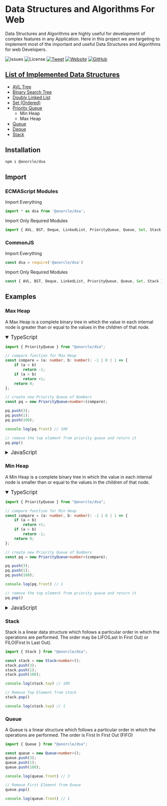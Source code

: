 # Data Structures and Algorithms For Web

Data Structures and Algorithms are highly useful for development
of complex features in any Application. Here in this project we
are targeting to implement most of the important and useful Data
Structures and Algorithms for web Developers.

![issues](https://img.shields.io/github/issues/anorcle/dsa)
![License](https://img.shields.io/github/license/anorcle/dsa)
[![Tweet](https://img.shields.io/twitter/url?style=social&url=https%3A%2F%2Fgithub.com%2Fanorcle%2Fdsa)](https://twitter.com/intent/tweet?text=Data+Structures+and+Algorithms+for+Web+😉:&url=https%3A%2F%2Fgithub.com%2Fanorcle%2Fdsa)
[![Website](https://img.shields.io/website?url=https%3A%2F%2Fanorcle.github.io%2Fdsa%2F)](https://anorcle.github.io/dsa/)
[![GitHub](https://img.shields.io/github/stars/anorcle/dsa?style=social)](https://github.com/anorcle/dsa/)

## [List of Implemented Data Structures](https://anorcle.github.io/dsa/modules.html)
- [AVL Tree](https://anorcle.github.io/dsa/classes/AVL.html)
- [Binary Search Tree](https://anorcle.github.io/dsa/classes/BST.html)
- [Doubly Linked List](https://anorcle.github.io/dsa/classes/LinkedList.html)
- [Set (Ordered)](https://anorcle.github.io/dsa/classes/Set.html)
- [Priority Queue](https://anorcle.github.io/dsa/classes/PriorityQueue.html)
  - Min Heap
  - Max Heap
- [Queue](https://anorcle.github.io/dsa/classes/Queue.html)
- [Deque](https://anorcle.github.io/dsa/classes/Deque.html)
- [Stack](https://anorcle.github.io/dsa/classes/Stack.html)

## Installation
```bash
npm i @anorcle/dsa
```

## Import

### ECMAScript Modules
Import Everything
```typescript
import * as dsa from '@anorcle/dsa';
```

Import Only Required Modules
```typescript
import { AVL, BST, Deque, LinkedList, PriorityQueue, Queue, Set, Stack } from '@anorcle/dsa';
```

### CommonJS
Import Everything
```typescript
const dsa = require('@anorcle/dsa')
```

Import Only Required Modules
```typescript
const { AVL, BST, Deque, LinkedList, PriorityQueue, Queue, Set, Stack } = require('@anorcle/dsa')
```


## Examples

### Max Heap
A Max Heap is a complete binary tree in which the value in each internal node is greater than or equal to the values in the children of that node.

<details open>
<summary style="font-size: 1.2em">TypeScript</summary>

```ts
import { PriorityQueue } from "@anorcle/dsa";

// compare function for Max Heap
const compare = (a: number, b: number): -1 | 0 | 1 => {
    if (a < b)
        return -1;
    if (a > b)
        return +1;
    return 0;
};

// create new Priority Queue of Numbers
const pq = new PriorityQueue<number>(compare);

pq.push(3);
pq.push(1);
pq.push(100);

console.log(pq.front) // 100

// remove the top element from priority queue and return it
pq.pop()
```
</details>


<details>
<summary style="font-size: 1.2em">JavaScript</summary>

```js
import { PriorityQueue } from "@anorcle/dsa";

// compare function for Max Heap
const compare = (a, b) => {
    if (a < b)
        return -1;
    if (a > b)
        return +1;
    return 0;
};

// create new Priority Queue of Numbers
const pq = new PriorityQueue(compare);
pq.push(3);
pq.push(1);
pq.push(100);
console.log(pq.front); // 100

// remove the top element from priority queue and return it
pq.pop();
```
</details>

### Min Heap
A Min Heap is a complete binary tree in which the value in each internal node is smaller than or equal to the values in the children of that node.

<details open>
<summary style="font-size: 1.2em">TypeScript</summary>

```ts
import { PriorityQueue } from "@anorcle/dsa";

// compare function for Min Heap
const compare = (a: number, b: number): -1 | 0 | 1 => {
    if (a < b)
        return +1;
    if (a > b)
        return -1;
    return 0;
};

// create new Priority Queue of Numbers
const pq = new PriorityQueue<number>(compare);

pq.push(3);
pq.push(1);
pq.push(100);

console.log(pq.front) // 1

// remove the top element from priority queue and return it
pq.pop()
```
</details>

<details>
<summary style="font-size: 1.2em">JavaScript</summary>

```js
import { PriorityQueue } from "@anorcle/dsa";

// compare function for Min Heap
const compare = (a, b) => {
    if (a < b)
        return +1;
    if (a > b)
        return -1;
    return 0;
};

// create new Priority Queue of Numbers
const pq = new PriorityQueue(compare);
pq.push(3);
pq.push(1);
pq.push(100);
console.log(pq.front); // 1

// remove the top element from priority queue and return it
pq.pop();
```
</details>

### Stack
Stack is a linear data structure which follows a particular order in which the operations are performed. The order may be LIFO(Last In First Out) or FILO(First In Last Out).
```ts
import { Stack } from "@anorcle/dsa";

const stack = new Stack<number>();
stack.push(3);
stack.push(1);
stack.push(100);

console.log(stack.top) // 100

// Remove Top Element from stack
stack.pop()

console.log(stack.top) // 1
```

### Queue
A Queue is a linear structure which follows a particular order in which the operations are performed. The order is First In First Out (FIFO)
```ts
import { Queue } from "@anorcle/dsa";

const queue = new Queue<number>();
queue.push(3);
queue.push(1);
queue.push(100);

console.log(queue.front) // 3

// Remove First Element from Queue
queue.pop()

console.log(queue.front) // 1
```
